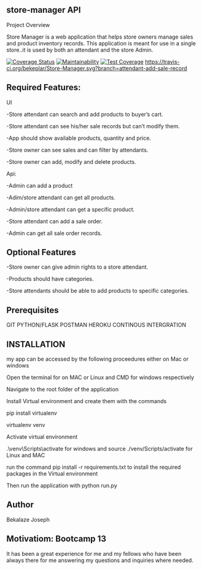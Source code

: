 ## store-manager API

Project Overview

Store Manager is a web application that helps store owners manage sales and product inventory records. This application is meant for use in a single store..it is used by both an attendant and the store Admin.


[![Coverage Status](https://coveralls.io/repos/github/bekeplar/Store-Manager/badge.svg)](https://coveralls.io/github/bekeplar/Store-Manager)
[![Maintainability](https://api.codeclimate.com/v1/badges/2adc34ed8ac59bdd6f4c/maintainability)](https://codeclimate.com/github/bekeplar/Store-Manager/maintainability)
[![Test Coverage](https://api.codeclimate.com/v1/badges/2adc34ed8ac59bdd6f4c/test_coverage)](https://codeclimate.com/github/bekeplar/Store-Manager/test_coverage)
https://travis-ci.org/bekeplar/Store-Manager.svg?branch=attendant-add-sale-record


## Required Features:

UI

-Store attendant can search and add products to buyer’s cart.

-Store attendant can see his/her sale records but can’t modify them.

-App should show available products, quantity and price.

-Store owner can see sales and can filter by attendants.

-Store owner can add, modify and delete products.

Api:

-Admin can add a product

-Adim/store attendant can get all products.

-Admin/store attendant can get a specific product.

-Store attendant can add a sale order.

-Admin can get all sale order records.

 ## Optional Features

-Store owner can give admin rights to a store attendant.

-Products should have categories.

-Store attendants should be able to add products to specific categories.




## Prerequisites


GIT
PYTHON/FLASK
POSTMAN
HEROKU
CONTINOUS INTERGRATION

## INSTALLATION
my app can be accessed by the following proceedures either on Mac or windows

Open the terminal for on MAC or Linux and CMD for windows respectively

Navigate to the root folder of the application

Install Virtual environment and create them with the commands

pip install virtualenv

virtualenv venv

Activate virtual environment

.\venv\Scripts\activate for windows and source ./venv/Scripts/activate for Linux and MAC

run the command pip install -r requirements.txt to install the required packages in the Virtual environment

Then run the application with python run.py

## Author

Bekalaze Joseph

## Motivatiom: Bootcamp 13

It has been a great experience for me and my fellows who have been always there for me
answering my questions and inquiries where needed.

